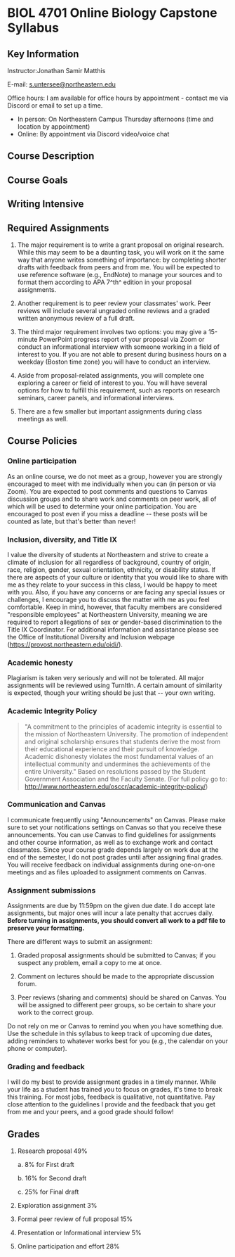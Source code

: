 # BIOL 4701 Online Biology Capstone Syllabus

## Key Information
Instructor:Jonathan Samir Matthis

E-mail: s.untersee@northeastern.edu 

Office hours:
I am available for office hours by appointment - contact me via Discord or email to set up a time.
- In person: On Northeastern Campus Thursday afternoons (time and location by appointment)
- Online: By appointment via Discord video/voice chat

## Course Description 

<!-- Capstone is an opportunity for you to reflect on your progress towards
becoming a professional in biology, cell and molecular biology,
biochemistry, behavioral neuroscience, or marine biology and to think
ahead towards how you might use this training in your career and your
personal life. No matter what you end up doing, at some point you will
need to write persuasively with support from reliable sources. To
practice these skills and to learn standards used in scientific writing,
assignments will focus on producing a grant proposal in a format like
that used by the National Institutes of Health. -->

## Course Goals
<!-- The goals of the course are for you to: 
1. Hone your critical thinking
and persuasive writing skills; 
1. practice your public speaking or
interview skills; and 
1.  demonstrate your knowledge of the conventions
used by biologists in writing and discussing research. -->

## Writing Intensive

<!-- Biology Capstone fulfills the Northeastern requirement for a
writing-intensive course in the major for Biology, Biochemistry,
Behavioral Neurosciences, Cell and Molecular Biology or Marine Biology.
As such, it includes frequent and regular writing, assessment and
revision of student work, and the opportunity for students to improve
their work. -->

## Required Assignments

1.  The major requirement is to write a grant proposal on original
    research. While this may seem to be a daunting task, you will work
    on it the same way that anyone writes something of importance: by
    completing shorter drafts with feedback from peers and from me. You
    will be expected to use reference software (e.g., EndNote) to manage
    your sources and to format them according to APA 7^th^ edition in
    your proposal assignments.

1.  Another requirement is to peer review your classmates' work. Peer
    reviews will include several ungraded online reviews and a graded
    written anonymous review of a full draft.

1.  The third major requirement involves two options: you may give a
    15-minute PowerPoint progress report of your proposal via Zoom or
    conduct an informational interview with someone working in a field
    of interest to you. If you are not able to present during business
    hours on a weekday (Boston time zone) you will have to conduct an
    interview.

1.  Aside from proposal-related assignments, you will complete one
    exploring a career or field of interest to you. You will have
    several options for how to fulfill this requirement, such as reports
    on research seminars, career panels, and informational interviews.

1.  There are a few smaller but important assignments during class
    meetings as well.


## Course Policies

### Online participation

As an online course, we do not meet as a group, however you are strongly
encouraged to meet with me individually when you can (in person or via
Zoom). You are expected to post comments and questions to Canvas
discussion groups and to share work and comments on peer work, all of
which will be used to determine your online participation. You are
encouraged to post even if you miss a deadline -- these posts will be
counted as late, but that's better than never!

### Inclusion, diversity, and Title IX

I value the diversity of students at Northeastern and strive to create a
climate of inclusion for all regardless of background, country of
origin, race, religion, gender, sexual orientation, ethnicity, or
disability status. If there are aspects of your culture or identity
that you would like to share with me as they relate to your success in
this class, I would be happy to meet with you. Also, if you have any
concerns or are facing any special issues or challenges, I encourage you
to discuss the matter with me as you feel comfortable. Keep in mind,
however, that faculty members are considered "responsible employees" at
Northeastern University, meaning we are required to report allegations
of sex or gender-based discrimination to the Title IX Coordinator. For
additional information and assistance please see the Office of
Institutional Diversity and Inclusion webpage
(<https://provost.northeastern.edu/oidi/>).

### Academic honesty

Plagiarism is taken very seriously and will not be tolerated. All major
assignments will be reviewed using TurnItIn. A certain amount of
similarity is expected, though your writing should be just that -- your
own writing.

### Academic Integrity Policy

> "A commitment to the principles of academic integrity is essential to
> the mission of Northeastern University. The promotion of independent
> and original scholarship ensures that students derive the most from
> their educational experience and their pursuit of knowledge. Academic
> dishonesty violates the most fundamental values of an intellectual
> community and undermines the achievements of the entire University."
> Based on resolutions passed by the Student Government Association and
> the Faculty Senate. (For full policy go to:
> http://www.northeastern.edu/osccr/academic-integrity-policy/)

### Communication and Canvas

I communicate frequently using "Announcements" on Canvas. Please make
sure to set your notifications settings on Canvas so that you receive
these announcements. You can use Canvas to find guidelines for
assignments and other course information, as well as to exchange work
and contact classmates. Since your course grade depends largely on work
due at the end of the semester, I do not post grades until after
assigning final grades. You will receive feedback on individual
assignments during one-on-one meetings and as files uploaded to
assignment comments on Canvas.


### Assignment submissions

Assignments are due by 11:59pm on the given due date. I do accept late
assignments, but major ones will incur a late penalty that accrues
daily. **Before turning in assignments, you should convert all work to a
pdf file to preserve your formatting.**

There are different ways to submit an assignment:

1.   Graded proposal assignments should be submitted to Canvas; if you
    suspect any problem, email a copy to me at once.

1.   Comment on lectures should be made to the appropriate discussion
    forum.

3.   Peer reviews (sharing and comments) should be shared on Canvas. You
    will be assigned to different peer groups, so be certain to share
    your work to the correct group.

Do not rely on me or Canvas to remind you when you have something due.
Use the schedule in this syllabus to keep track of upcoming due dates,
adding reminders to whatever works best for you (e.g., the calendar on
your phone or computer).

### Grading and feedback

I will do my best to provide assignment grades in a timely manner. While
your life as a student has trained you to focus on grades, it's time to
break this training. For most jobs, feedback is qualitative, not
quantitative. Pay close attention to the guidelines I provide and the
feedback that you get from me and your peers, and a good grade should
follow!

## Grades

1.  Research proposal 49%

    a.  8% for First draft

    b.  16% for Second draft

    c.  25% for Final draft

2.  Exploration assignment 3%

3.  Formal peer review of full proposal 15%

4.  Presentation or Informational interview 5%

5.  Online participation and effort 28%
